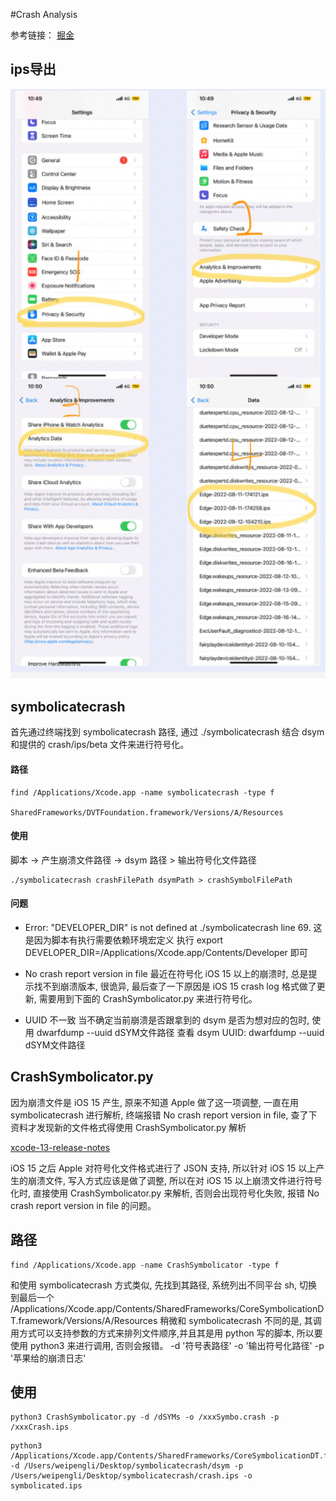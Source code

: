 #Crash Analysis

参考链接： [掘金](https://juejin.cn/post/7030619552211795982)

## ips导出
![export](/imgs/wp_s_b_2.png)

## symbolicatecrash
首先通过终端找到 symbolicatecrash 路径, 通过 ./symbolicatecrash 结合 dsym 和提供的 crash/ips/beta 文件来进行符号化。
#### 路径
```
find /Applications/Xcode.app -name symbolicatecrash -type f

SharedFrameworks/DVTFoundation.framework/Versions/A/Resources
```
#### 使用
脚本 -> 产生崩溃文件路径 -> dsym 路径 > 输出符号化文件路径
```
./symbolicatecrash crashFilePath dsymPath > crashSymbolFilePath
```
#### 问题
- Error: "DEVELOPER_DIR" is not defined at ./symbolicatecrash line 69.
这是因为脚本有执行需要依赖环境宏定义
执行 export DEVELOPER_DIR=/Applications/Xcode.app/Contents/Developer 即可

- No crash report version in file
最近在符号化 iOS 15 以上的崩溃时, 总是提示找不到崩溃版本, 很诡异, 最后查了一下原因是 iOS 15 crash log 格式做了更新, 需要用到下面的 CrashSymbolicator.py 来进行符号化。

- UUID 不一致
当不确定当前崩溃是否跟拿到的 dsym 是否为想对应的包时, 使用 dwarfdump --uuid dSYM文件路径
查看 dsym UUID: dwarfdump --uuid dSYM文件路径


## CrashSymbolicator.py
因为崩溃文件是 iOS 15 产生, 原来不知道 Apple 做了这一项调整, 一直在用 symbolicatecrash 进行解析, 终端报错 No crash report version in file, 查了下资料才发现新的文件格式得使用 CrashSymbolicator.py 解析

[xcode-13-release-notes](https://developer.apple.com/documentation/xcode-release-notes/xcode-13-release-notes)

iOS 15 之后 Apple 对符号化文件格式进行了 JSON 支持, 所以针对 iOS 15 以上产生的崩溃文件, 写入方式应该是做了调整, 所以在对 iOS 15 以上崩溃文件进行符号化时, 直接使用 CrashSymbolicator.py 来解析, 否则会出现符号化失败, 报错 No crash report version in file 的问题。

## 路径
```
find /Applications/Xcode.app -name CrashSymbolicator -type f
```
和使用 symbolicatecrash 方式类似, 先找到其路径, 系统列出不同平台 sh, 切换到最后一个 /Applications/Xcode.app/Contents/SharedFrameworks/CoreSymbolicationDT.framework/Versions/A/Resources
稍微和 symbolicatecrash 不同的是, 其调用方式可以支持参数的方式来排列文件顺序,并且其是用 python 写的脚本, 所以要使用 python3 来进行调用, 否则会报错。
-d '符号表路径' -o '输出符号化路径' -p '苹果给的崩溃日志'

## 使用
```
python3 CrashSymbolicator.py -d /dSYMs -o /xxxSymbo.crash -p /xxxCrash.ips
```

```
python3 /Applications/Xcode.app/Contents/SharedFrameworks/CoreSymbolicationDT.framework/Versions/A/Resources/CrashSymbolicator.py -d /Users/weipengli/Desktop/symbolicatecrash/dsym -p /Users/weipengli/Desktop/symbolicatecrash/crash.ips -o symbolicated.ips
```
